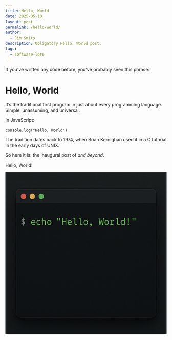 ```yaml
---
title: Hello, World
date: 2025-05-10
layout: post
permalink: /hello-world/
author:
  - Jim Smits
description: Obligatory Hello, World post.
tags:
  - software-lore
---
```

If you've written any code before, you've probably seen this phrase:

# Hello, World

It’s the traditional first program in just about every programming language. Simple, unassuming, and universal. 

In JavaScript:

```
console.log("Hello, World")
```

The tradition dates back to 1974, when Brian Kernighan used it in a C tutorial in the early days of UNIX. 

So here it is: the inaugural post of _and beyond_.

Hello, World!

![A modern looking terminal in dark mode with 'echo, "Hello, World!"' displayed on the screen](/assets/images/posts/2c632be6-05c7-46d8-86fe-e01c4d344de6.png "AI Generated Graphic")
